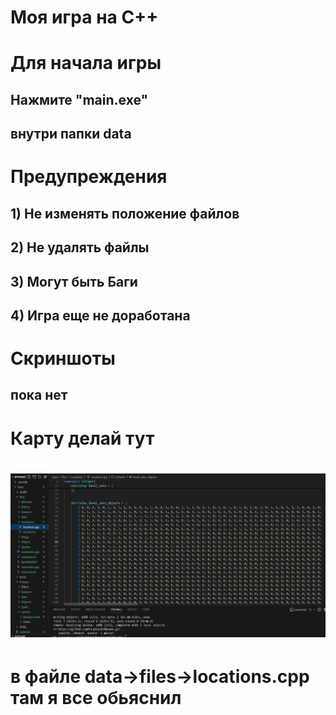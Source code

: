 # Моя игра на C++
#
# Для начала игры
## Нажмите "main.exe"
## внутри папки data

# Предупреждения 
## 1) Не изменять положение файлов
## 2) Не удалять файлы
## 3) Могут быть Баги 
## 4) Игра еще не доработана

# Скриншоты
## пока нет



# Карту делай тут

# ![](data/images/System/Scr.png)

# в файле data->files->locations.cpp там я все обьяснил







            























